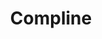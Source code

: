 ---
layout: project
title: "Compline"
permalink: "/projects/2014/compline/"
projectyear: "2014"
categories: [project]
description:
lead:
performances:
  - title: "Wednesday Evening Compline"
    subtitle: 
    date: "February 4, 2017"
    time: "3pm"
    venue: "Montreal Diocesan College Chapel"
    address: "3475 University Montreal, Quebec H3A 2A8"
    ticketsurl: 
    facebookurl: "https://www.facebook.com/events/232686733855537/"
    posterimage:
    guests:
    - name:
      director:
  - title: "Wednesday Evening Compline"
    subtitle: "Choral Works by Brahms and Mendelssohn"
    date: "April 9, 2014"
    time: "8pm"
    venue: "Montreal Diocesan College Chapel"
    address: "3475 University Montreal, Quebec H3A 2A8" 
    ticketsurl: 
    facebookurl: "https://www.facebook.com/events/601816723238941/" 
    posterimage:
    guests:
    - name:
      director:
---